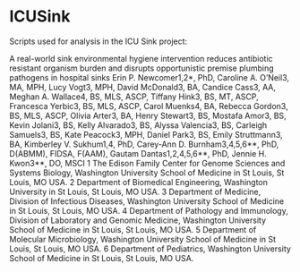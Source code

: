 # ICUSink
Scripts used for analysis in the ICU Sink project:

A real-world sink environmental hygiene intervention reduces antibiotic resistant organism burden and disrupts opportunistic premise plumbing pathogens in hospital sinks 
Erin P. Newcomer1,2*, PhD, Caroline A. O’Neil3, MA, MPH, Lucy Vogt3, MPH, David McDonald3, BA, Candice Cass3, AA, Meghan A. Wallace4, BS, MLS, ASCP, Tiffany Hink3, BS, MT, ASCP, Francesca Yerbic3, BS, MLS, ASCP, Carol Muenks4, BA, Rebecca Gordon3, BS, MLS, ASCP, Olivia Arter3, BA, Henry Stewart3, BS, Mostafa Amor3, BS, Kevin Jolani3, BS, Kelly Alvarado3, BS, Alyssa Valencia3, BS, Carleigh Samuels3, BS, Kate Peacock3, MPH, Daniel Park3, BS, Emily Struttmann3, BA, Kimberley V. Sukhum1,4, PhD, Carey-Ann D. Burnham3,4,5,6**, PhD, D(ABMM), FIDSA, F(AAM), Gautam Dantas1,2,4,5,6**, PhD, Jennie H. Kwon3**, DO, MSCI
1 The Edison Family Center for Genome Sciences and Systems Biology, Washington University School of Medicine in St Louis, St Louis, MO USA.
2 Department of Biomedical Engineering, Washington University in St Louis, St Louis, MO USA.
3 Department of Medicine, Division of Infectious Diseases, Washington University School of Medicine in St Louis, St Louis, MO USA.
4 Department of Pathology and Immunology, Division of Laboratory and Genomic Medicine, Washington University School of Medicine in St Louis, St Louis, MO USA.
5 Department of Molecular Microbiology, Washington University School of Medicine in St Louis, St Louis, MO USA.
6 Department of Pediatrics, Washington University School of Medicine in St Louis, St Louis, MO USA.
